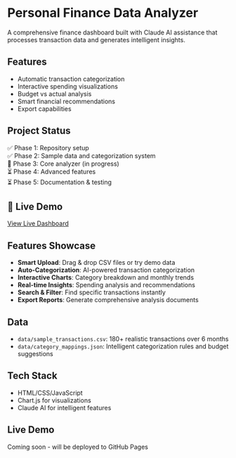 # Personal Finance Data Analyzer

A comprehensive finance dashboard built with Claude AI assistance that processes transaction data and generates intelligent insights.

## Features
- Automatic transaction categorization
- Interactive spending visualizations
- Budget vs actual analysis
- Smart financial recommendations
- Export capabilities

## Project Status
✅ Phase 1: Repository setup  
✅ Phase 2: Sample data and categorization system  
🔄 Phase 3: Core analyzer (in progress)  
⏳ Phase 4: Advanced features  
⏳ Phase 5: Documentation & testing  

## 🚀 Live Demo
[View Live Dashboard](https://htmlpreview.github.io/?https://raw.githubusercontent.com/yourusername/finance-analyzer/main/src/analyzer.html)

## Features Showcase
- **Smart Upload**: Drag & drop CSV files or try demo data
- **Auto-Categorization**: AI-powered transaction categorization
- **Interactive Charts**: Category breakdown and monthly trends
- **Real-time Insights**: Spending analysis and recommendations  
- **Search & Filter**: Find specific transactions instantly
- **Export Reports**: Generate comprehensive analysis documents
  
## Data
- `data/sample_transactions.csv`: 180+ realistic transactions over 6 months
- `data/category_mappings.json`: Intelligent categorization rules and budget suggestions

## Tech Stack
- HTML/CSS/JavaScript
- Chart.js for visualizations
- Claude AI for intelligent features

## Live Demo
Coming soon - will be deployed to GitHub Pages
